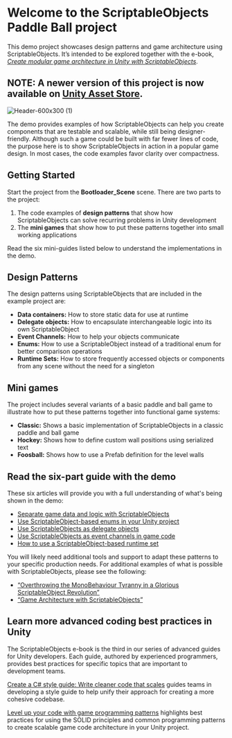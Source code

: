 # Welcome to the ScriptableObjects Paddle Ball project
This demo project showcases design patterns and game architecture using ScriptableObjects. It’s intended to be explored together with the e-book, [*Create modular game architecture in Unity with ScriptableObjects*](https://resources.unity.com/games/create-modular-game-architecture-with-scriptable-objects-ebook?ungated=true). 

## NOTE: A newer version of this project is now available on [Unity Asset Store](https://assetstore.unity.com/packages/templates/tutorials/scriptableobjects-paddle-ball-project-325743).

![Header-600x300 (1)](https://user-images.githubusercontent.com/104561943/233562295-a1268fc7-1209-4390-9832-10fcd92a9dc1.png)

The demo provides examples of how ScriptableObjects can help you create components that are testable and scalable, while still being designer-friendly. Although such a game could be built with far fewer lines of code, the purpose here is to show ScriptableObjects in action in a popular game design. In most cases, the code examples favor clarity over compactness.

## Getting Started
Start the project from the **Bootloader_Scene** scene. There are two parts to the project:

1. The code examples of **design patterns** that show how ScriptableObjects can solve recurring problems in Unity development 
2. The **mini games** that show how to put these patterns together into small working applications

Read the six mini-guides listed below to understand the implementations in the demo.

## Design Patterns
The design patterns using ScriptableObjects that are included in the example project are: 

* **Data containers:** How to store static data for use at runtime
* **Delegate objects:** How to encapsulate interchangeable logic into its own ScriptableObject
* **Event Channels:** How to help your objects communicate
* **Enums:** How to use a ScriptableObject instead of a traditional enum for better comparison operations
* **Runtime Sets:** How to store frequently accessed objects or components from any scene without the need for a singleton

## Mini games
The project includes several variants of a basic paddle and ball game to illustrate how to put these patterns together into functional game systems:

* **Classic:** Shows a basic implementation of ScriptableObjects in a classic paddle and ball game
* **Hockey:** Shows how to define custom wall positions using serialized text
* **Foosball:** Shows how to use a Prefab definition for the level walls  

## Read the six-part guide with the demo
These six articles will provide you with a full understanding of what's being shown in the demo:
* [Separate game data and logic with ScriptableObjects](https://unity.com/how-to/separate-game-data-logic-scriptable-objects)
* [Use ScriptableObject-based enums in your Unity project](https://unity.com/how-to/scriptableobject-based-enums)
* [Use ScriptableObjects as delegate objects](https://unity.com/how-to/scriptableobjects-delegate-objects) 
* [Use ScriptableObjects as event channels in game code](https://unity.com/how-to/scriptableobjects-event-channels-game-code)
* [How to use a ScriptableObject-based runtime set](https://unity.com/how-to/scriptableobject-based-runtime-set)

You will likely need additional tools and support to adapt these patterns to your specific production needs. For additional examples of what is possible with ScriptableObjects, please see the following:

* [“Overthrowing the MonoBehaviour Tyranny in a Glorious ScriptableObject Revolution”](https://www.youtube.com/watch?v=6vmRwLYWNRo)
* [“Game Architecture with ScriptableObjects”](https://www.youtube.com/watch?v=raQ3iHhE_Kk)


## Learn more advanced coding best practices in Unity
The ScriptableObjects e-book is the third in our series of advanced guides for Unity developers. Each guide, authored by experienced programmers, provides best practices for specific topics that are important to development teams. 

[Create a C# style guide: Write cleaner code that scales](https://blog.unity.com/engine-platform/clean-up-your-code-how-to-create-your-own-c-code-style) guides teams in developing a style guide to help unify their approach for creating a more cohesive codebase.
 
[Level up your code with game programming patterns](https://blog.unity.com/games/level-up-your-code-with-game-programming-patterns) highlights best practices for using the SOLID principles and common programming patterns to create scalable game code architecture in your Unity project.

